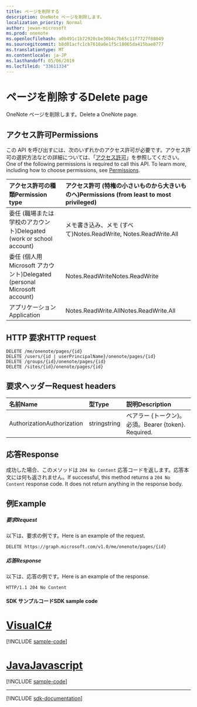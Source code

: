 ```yaml
---
title: ページを削除する
description: OneNote ページを削除します。
localization_priority: Normal
author: jewan-microsoft
ms.prod: onenote
ms.openlocfilehash: a0b491c1b72920cbe30b4c7b65c11f7727f88049
ms.sourcegitcommit: b8d01acfc1cb7610a0e1f5c18065da415bae0777
ms.translationtype: MT
ms.contentlocale: ja-JP
ms.lasthandoff: 05/06/2019
ms.locfileid: "33611334"
---
```

# <a name="delete-page"></a><span data-ttu-id="cc1b8-103">ページを削除する</span><span class="sxs-lookup"><span data-stu-id="cc1b8-103">Delete page</span></span>

<span data-ttu-id="cc1b8-104">OneNote ページを削除します。</span><span class="sxs-lookup"><span data-stu-id="cc1b8-104">Delete a OneNote page.</span></span>
## <a name="permissions"></a><span data-ttu-id="cc1b8-105">アクセス許可</span><span class="sxs-lookup"><span data-stu-id="cc1b8-105">Permissions</span></span>
<span data-ttu-id="cc1b8-p101">この API を呼び出すには、次のいずれかのアクセス許可が必要です。アクセス許可の選択方法などの詳細については、「[アクセス許可](/graph/permissions-reference)」を参照してください。</span><span class="sxs-lookup"><span data-stu-id="cc1b8-p101">One of the following permissions is required to call this API. To learn more, including how to choose permissions, see [Permissions](/graph/permissions-reference).</span></span>

|<span data-ttu-id="cc1b8-108">アクセス許可の種類</span><span class="sxs-lookup"><span data-stu-id="cc1b8-108">Permission type</span></span>      | <span data-ttu-id="cc1b8-109">アクセス許可 (特権の小さいものから大きいものへ)</span><span class="sxs-lookup"><span data-stu-id="cc1b8-109">Permissions (from least to most privileged)</span></span>              |
|:--------------------|:---------------------------------------------------------|
|<span data-ttu-id="cc1b8-110">委任 (職場または学校のアカウント)</span><span class="sxs-lookup"><span data-stu-id="cc1b8-110">Delegated (work or school account)</span></span> | <span data-ttu-id="cc1b8-111">メモ書き込み、メモ (すべて)</span><span class="sxs-lookup"><span data-stu-id="cc1b8-111">Notes.ReadWrite, Notes.ReadWrite.All</span></span>    |
|<span data-ttu-id="cc1b8-112">委任 (個人用 Microsoft アカウント)</span><span class="sxs-lookup"><span data-stu-id="cc1b8-112">Delegated (personal Microsoft account)</span></span> | <span data-ttu-id="cc1b8-113">Notes.ReadWrite</span><span class="sxs-lookup"><span data-stu-id="cc1b8-113">Notes.ReadWrite</span></span>    |
|<span data-ttu-id="cc1b8-114">アプリケーション</span><span class="sxs-lookup"><span data-stu-id="cc1b8-114">Application</span></span> | <span data-ttu-id="cc1b8-115">Notes.ReadWrite.All</span><span class="sxs-lookup"><span data-stu-id="cc1b8-115">Notes.ReadWrite.All</span></span> |

## <a name="http-request"></a><span data-ttu-id="cc1b8-116">HTTP 要求</span><span class="sxs-lookup"><span data-stu-id="cc1b8-116">HTTP request</span></span>
<!-- { "blockType": "ignored" } -->
```http
DELETE /me/onenote/pages/{id}
DELETE /users/{id | userPrincipalName}/onenote/pages/{id}
DELETE /groups/{id}/onenote/pages/{id}
DELETE /sites/{id}/onenote/pages/{id}
```
## <a name="request-headers"></a><span data-ttu-id="cc1b8-117">要求ヘッダー</span><span class="sxs-lookup"><span data-stu-id="cc1b8-117">Request headers</span></span>
| <span data-ttu-id="cc1b8-118">名前</span><span class="sxs-lookup"><span data-stu-id="cc1b8-118">Name</span></span>       | <span data-ttu-id="cc1b8-119">型</span><span class="sxs-lookup"><span data-stu-id="cc1b8-119">Type</span></span> | <span data-ttu-id="cc1b8-120">説明</span><span class="sxs-lookup"><span data-stu-id="cc1b8-120">Description</span></span>|
|:---------------|:--------|:----------|
| <span data-ttu-id="cc1b8-121">Authorization</span><span class="sxs-lookup"><span data-stu-id="cc1b8-121">Authorization</span></span>  | <span data-ttu-id="cc1b8-122">string</span><span class="sxs-lookup"><span data-stu-id="cc1b8-122">string</span></span>  | <span data-ttu-id="cc1b8-p102">ベアラー {トークン}。必須。</span><span class="sxs-lookup"><span data-stu-id="cc1b8-p102">Bearer {token}. Required.</span></span> |

## <a name="response"></a><span data-ttu-id="cc1b8-125">応答</span><span class="sxs-lookup"><span data-stu-id="cc1b8-125">Response</span></span>

<span data-ttu-id="cc1b8-p103">成功した場合、このメソッドは `204 No Content` 応答コードを返します。応答本文には何も返されません。</span><span class="sxs-lookup"><span data-stu-id="cc1b8-p103">If successful, this method returns a `204 No Content` response code. It does not return anything in the response body.</span></span>

## <a name="example"></a><span data-ttu-id="cc1b8-128">例</span><span class="sxs-lookup"><span data-stu-id="cc1b8-128">Example</span></span>
##### <a name="request"></a><span data-ttu-id="cc1b8-129">要求</span><span class="sxs-lookup"><span data-stu-id="cc1b8-129">Request</span></span>
<span data-ttu-id="cc1b8-130">以下は、要求の例です。</span><span class="sxs-lookup"><span data-stu-id="cc1b8-130">Here is an example of the request.</span></span>
<!-- {
  "blockType": "request",
  "name": "delete_page"
}-->
```http
DELETE https://graph.microsoft.com/v1.0/me/onenote/pages/{id}
```
##### <a name="response"></a><span data-ttu-id="cc1b8-131">応答</span><span class="sxs-lookup"><span data-stu-id="cc1b8-131">Response</span></span>
<span data-ttu-id="cc1b8-132">以下は、応答の例です。</span><span class="sxs-lookup"><span data-stu-id="cc1b8-132">Here is an example of the response.</span></span>
<!-- {
  "blockType": "response",
  "truncated": true
} -->
```http
HTTP/1.1 204 No Content
```
#### <a name="sdk-sample-code"></a><span data-ttu-id="cc1b8-133">SDK サンプルコード</span><span class="sxs-lookup"><span data-stu-id="cc1b8-133">SDK sample code</span></span>
# <a name="ctabcs"></a>[<span data-ttu-id="cc1b8-134">Visual</span><span class="sxs-lookup"><span data-stu-id="cc1b8-134">C#</span></span>](#tab/cs)
[!INCLUDE [sample-code](../includes/delete_page-Cs-snippets.md)]

# <a name="javascripttabjavascript"></a>[<span data-ttu-id="cc1b8-135">Java</span><span class="sxs-lookup"><span data-stu-id="cc1b8-135">Javascript</span></span>](#tab/javascript)
[!INCLUDE [sample-code](../includes/delete_page-Javascript-snippets.md)]

---

[!INCLUDE [sdk-documentation](../includes/snippets_sdk_documentation_link.md)]

<!-- uuid: 8fcb5dbc-d5aa-4681-8e31-b001d5168d79
2015-10-25 14:57:30 UTC -->
<!-- {
  "type": "#page.annotation",
  "description": "Delete page",
  "keywords": "",
  "section": "documentation",
  "tocPath": "",
  "suppressions": [
    "Error: /api-reference/v1.0/api/page-delete.md:\r\n      BookmarkMissing: '[#tab/cs](C#)'. Did you mean: #c (score: 5)",
    "Error: /api-reference/v1.0/api/page-delete.md:\r\n      BookmarkMissing: '[#tab/javascript](Javascript)'. Did you mean: #javascript (score: 4)"
  ]
}-->
